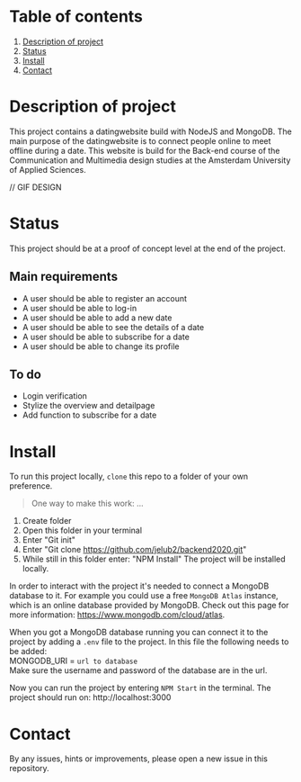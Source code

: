 # Table of contents

1. [Description of project](#Description-of-project)
2. [Status](#Status)
3. [Install](#Install)
4. [Contact](#Contact)

# Description of project
This project contains a datingwebsite build with NodeJS and MongoDB. The main purpose of the datingwebsite is to connect people online to meet offline during a date. This website is build for the Back-end course of the Communication and Multimedia design studies at the Amsterdam University of Applied Sciences.

// GIF DESIGN

# Status
This project should be at a proof of concept level at the end of the project.

## Main requirements
 - A user should be able to register an account
 - A user should be able to log-in
 - A user should be able to add a new date
 - A user should be able to see the details of a date
 - A user should be able to subscribe for a date
 - A user should be able to change its profile

## To do
- Login verification
- Stylize the overview and detailpage
- Add function to subscribe for a date

# Install
To run this project locally, `clone` this repo to a folder of your own preference.

> One way to make this work:  ...

1. Create folder
2. Open this folder in your terminal
3. Enter "Git init"
4. Enter "Git clone https://github.com/jelub2/backend2020.git"
5. While still in this folder enter: "NPM Install"
 The project will be installed locally.

In order to interact with the project it's needed to connect a MongoDB database to it. For example you could use a free `MongoDB Atlas` instance, which is an online database provided by MongoDB. Check out this page for more information: https://www.mongodb.com/cloud/atlas.

When you got a MongoDB database running you can connect it to the project by adding a `.env` file to the project. In this file the following needs to be added:  
MONGODB_URI = `url to database`  
Make sure the username and password of the database are in the url.

Now you can run the project by entering `NPM Start` in the terminal. The project should run on: http://localhost:3000

# Contact
By any issues, hints or improvements, please open a new issue in this repository.

